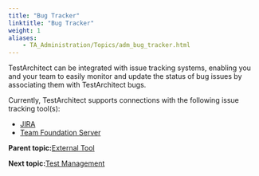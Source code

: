 ```yaml
--- 
title: "Bug Tracker"
linktitle: "Bug Tracker"
weight: 1
aliases: 
    - TA_Administration/Topics/adm_bug_tracker.html
---
```


TestArchitect can be integrated with issue tracking systems, enabling you and your team to easily monitor and update the status of bug issues by associating them with TestArchitect bugs.

Currently, TestArchitect supports connections with the following issue tracking tool\(s\):

-   [JIRA](../../TA_Help/Topics/JIRA_registering.md)
-   [Team Foundation Server](../../TA_Help/Topics/ug_TFS_BugTracker_Registering_bugtracker.md#)

**Parent topic:**[External Tool](../../TA_Administration/Topics/External_tool.md)

**Next topic:**[Test Management](../../TA_Administration/Topics/adm_test_management.md)

